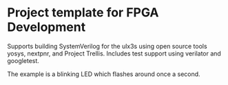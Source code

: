 # Project template for FPGA Development

Supports building SystemVerilog for the ulx3s using open source tools yosys, nextpnr, and Project Trellis. Includes test support using verilator and googletest.

The example is a blinking LED which flashes around once a second.
